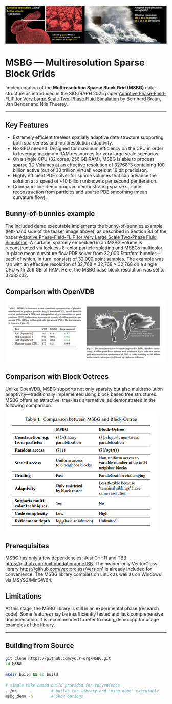 <p align="left">
  <img src="images/msbg_teaser_lores.png" alt="MSBG teaser image" />
</p>

# MSBG — Multiresolution Sparse Block Grids 

Implementation of the **Multiresolution Sparse Block Grid (MSBG)** data-structure as introduced in the SIGGRAPH 2025 paper [Adaptive Phase-Field-FLIP for Very Large Scale Two-Phase Fluid
Simulation](https://ge.in.tum.de/download/Adaptive_Phase_Field_FLIP_preprint.pdf) by Bernhard Braun, Jan Bender and Nils Thuerey.

---

## Key Features

* Extremely efficient treeless spatially adaptive data structure supporting both sparseness and multiresolution adaptivity.  
* No GPU needed. Designed for maximum efficiency on the CPU in order to leverage maximum RAM ressources for very large scale scenarios.   
* On a single CPU (32 cores, 256 GB RAM), MSBG is able to process sparse 3D Volumes at an effective resolution of 32768^3 containing 100 billion active (out of 30 trillion virtual) voxels at 16 bit precisison.
* Highly efficient PDE solver for sparse volumes that can advance the solution at a speed of ~10 billion unknowns per second per iteration. 
* Command-line demo program demonstrating sparse surface reconstruction from particles and sparse PDE smoothing (mean curvature flow). 

## Bunny-of-bunnies example 

The included demo executable implements the bunny-of-bunnies example (left-hand side of the teaser image above), as described in Section 8.1 of the paper  [Adaptive Phase-Field-FLIP for Very Large Scale Two-Phase Fluid
Simulation](https://ge.in.tum.de/download/Adaptive_Phase_Field_FLIP_preprint.pdf): A surface, sparsely embedded in an MSBG volume is reconstructed via lockless 8-color particle splatting and MSBGs multicolor-in-place mean curvature flow PDE solver from 32,000 Stanford bunnies—each of which, in turn, consists of 32,000 point samples. The example was ran with an effective resolution of 32,768 × 32,768 × 32,768 on a single CPU with 256 GB of RAM. Here, the MSBG base block resolution was set to 32x32x32.

## Comparison with OpenVDB

<p align="left">
  <img src="images/msbg_comparison_vdb.png" alt="comparison_MSBG_VDB" />
</p>

## Comparison with Block Octrees 

Unlike OpenVDB, MSBG supports not only sparsity but also multiresolution adaptivity—traditionally implemented using block based tree structures. MSBG offers an attractive, tree-less alternative, as demonstrated in the following comparison.

<p align="left">
  <img src="images/comparison_MSBG_octree.png" alt="comparison_MSBG_octree" />
</p>


## Prerequisites

MSBG has only a few dependencies: Just C++11 and TBB <https://github.com/uxlfoundation/oneTBB>. The header-only VectorClass library <https://github.com/vectorclass/version1> is
already included for convenience. The MSBG library compiles on Linux as well as on Windows via MSYS2/MinGW64.

## Limitations

At this stage, the MSBG library is still in an experimental phase (research code). Some features may be insufficiently tested and lack comprehensive documentation. It is recommended to refer to msbg_demo.cpp for usage examples of the library.

---

## Building from Source

```bash
git clone https://github.com/your-org/MSBG.git
cd MSBG

mkdir build && cd build

# simple Make-based build provided for convenience
../mk               # builds the library and 'msbg_demo' executable
msbg_demo -h        # Show options


